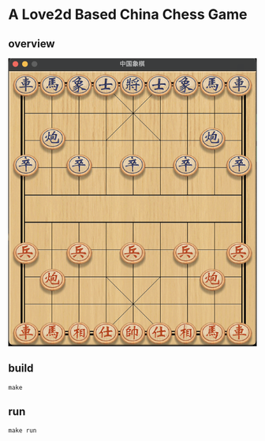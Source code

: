 A Love2d Based China Chess Game
===============================

overview
--------

![chessboard](https://github.com/xm-tech/love2d-chess/blob/master/doc/chessboard-2022-12-05%2022.04.25.png)

build
-----

```shell
make
```

run
---

```shell
make run
```
